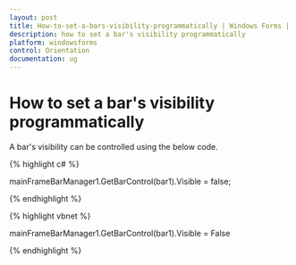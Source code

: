 ```yaml
---
layout: post
title: How-to-set-a-bars-visibility-programmatically | Windows Forms | Syncfusion
description: how to set a bar's visibility programmatically
platform: windowsforms
control: Orientation
documentation: ug
---
```


# How to set a bar's visibility programmatically

A bar's visibility can be controlled using the below code.

{% highlight c# %}

mainFrameBarManager1.GetBarControl(bar1).Visible = false;

{% endhighlight %}

{% highlight vbnet %}

mainFrameBarManager1.GetBarControl(bar1).Visible = False

{% endhighlight %}

